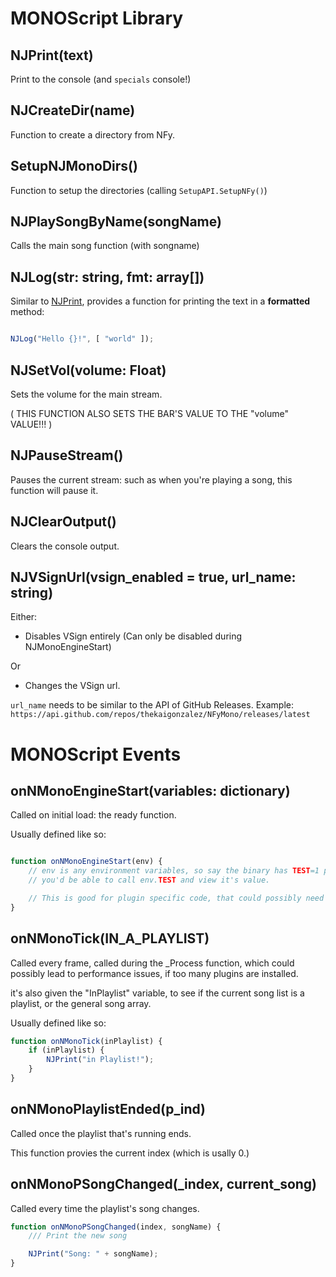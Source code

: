 # MONOScript Library

## NJPrint(text)

Print to the console (and `specials` console!)

## NJCreateDir(name)

Function to create a directory from NFy.

## SetupNJMonoDirs()

Function to setup the directories (calling `SetupAPI.SetupNFy()`)

## NJPlaySongByName(songName)

Calls the main song function (with songname)

## NJLog(str: string, fmt: array[])

Similar to [NJPrint](#njprinttext), provides a function for printing the text in a **formatted** method:

```js

NJLog("Hello {}!", [ "world" ]);

```

## NJSetVol(volume: Float)

Sets the volume for the main stream.

( THIS FUNCTION ALSO SETS THE BAR'S VALUE TO THE "volume" VALUE!!! )

## NJPauseStream() 

Pauses the current stream: such as when you're playing a song, this function will pause it.

## NJClearOutput()

Clears the console output.

## NJVSignUrl(vsign_enabled = true, url_name: string)

Either:

- Disables VSign entirely (Can only be disabled during NJMonoEngineStart)

Or

- Changes the VSign url.

`url_name` needs to be similar to the API of GitHub Releases. Example: `https://api.github.com/repos/thekaigonzalez/NFyMono/releases/latest`



# MONOScript Events

## onNMonoEngineStart(variables: dictionary)

Called on initial load: the ready function.

Usually defined like so:

```js

function onNMonoEngineStart(env) {
    // env is any environment variables, so say the binary has TEST=1 passed into it,
    // you'd be able to call env.TEST and view it's value.

    // This is good for plugin specific code, that could possibly need variables to enable them.
}


```


## onNMonoTick(IN_A_PLAYLIST)

Called every frame, called during the _Process function, which could
possibly lead to performance issues, if too many plugins are installed.

it's also given the "InPlaylist" variable, to see if the current song list is a 
playlist, or the general song array.

Usually defined like so:

```js
function onNMonoTick(inPlaylist) {
    if (inPlaylist) {
        NJPrint("in Playlist!");
    }
}
```

## onNMonoPlaylistEnded(p_ind)

Called once the playlist that's running ends.

This function provies the current index (which is usally 0.)

## onNMonoPSongChanged(_index, current_song)

Called every time the playlist's song changes.

```js
function onNMonoPSongChanged(index, songName) {
    /// Print the new song

    NJPrint("Song: " + songName);
}
```